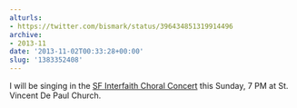 ```yaml
---
alturls:
- https://twitter.com/bismark/status/396434851319914496
archive:
- 2013-11
date: '2013-11-02T00:33:28+00:00'
slug: '1383352408'
---
```


I will be singing in the [SF Interfaith Choral Concert](https://www.facebook.com/events/562712730467565/) this Sunday, 7 PM at St. Vincent De Paul Church.

